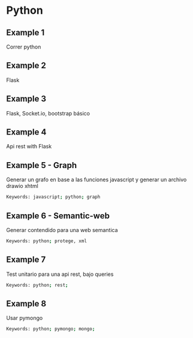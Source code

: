 # Python

## Example 1

Correr python

## Example 2

Flask

## Example 3

Flask, Socket.io, bootstrap básico

## Example 4

Api rest with Flask

## Example 5 - Graph

Generar un grafo en base a las funciones javascript y generar un archivo drawio xhtml

```bash
Keywords: javascript; python; graph
```

## Example 6 - Semantic-web

Generar contendido para una web semantica

```bash
Keywords: python; protege, xml
```

## Example 7

Test unitario para una api rest, bajo queries

```bash
Keywords: python; rest;
```

## Example 8

Usar pymongo

```bash
Keywords: python; pymongo; mongo;
```